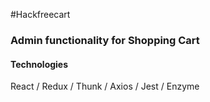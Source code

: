 #Hackfreecart

<h3>Admin functionality for Shopping Cart</h3>

<h4>Technologies</h4>
React / Redux / Thunk / Axios / Jest / Enzyme
